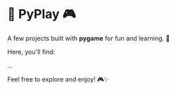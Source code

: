 # 🐍 PyPlay 🎮

A few projects built with **pygame** for fun and learning. 🚀

Here, you'll find:

...

Feel free to explore and enjoy! 🎮✨
